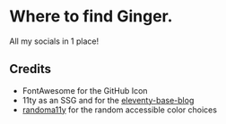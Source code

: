 # Where to find Ginger.

All my socials in 1 place!

## Credits

- FontAwesome for the GitHub Icon
- 11ty as an SSG and for the [eleventy-base-blog](https://github.com/11ty/eleventy-base-blog)
- [randoma11y](https://randoma11y.com) for the random accessible color choices